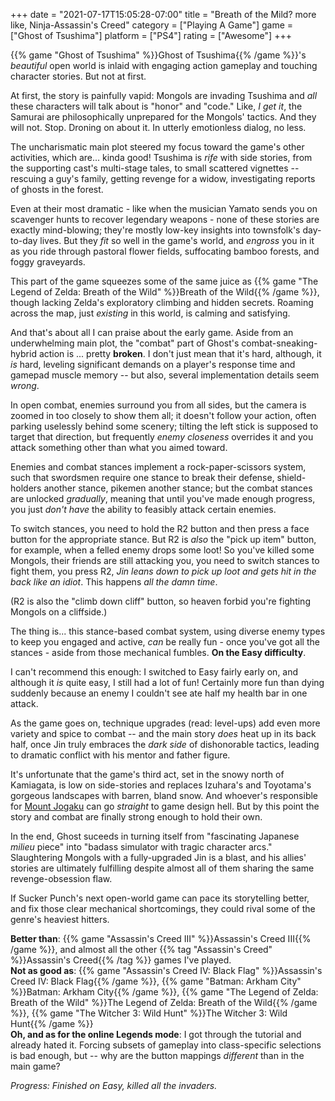 +++
date = "2021-07-17T15:05:28-07:00"
title = "Breath of the Mild? more like, Ninja-Assassin's Creed"
category = ["Playing A Game"]
game = ["Ghost of Tsushima"]
platform = ["PS4"]
rating = ["Awesome"]
+++

{{% game "Ghost of Tsushima" %}}Ghost of Tsushima{{% /game %}}'s <i>beautiful</i> open world is inlaid with engaging action gameplay and touching character stories.  But not at first.

At first, the story is painfully vapid: Mongols are invading Tsushima and <i>all</i> these characters will talk about is "honor" and "code."  Like, <i>I get it</i>, the Samurai are philosophically unprepared for the Mongols' tactics.  And they will not.  Stop.  Droning on about it.  In utterly emotionless dialog, no less.

The uncharismatic main plot steered my focus toward the game's other activities, which are... kinda good!  Tsushima is <i>rife</i> with side stories, from the supporting cast's multi-stage tales, to small scattered vignettes -- rescuing a guy's family, getting revenge for a widow, investigating reports of ghosts in the forest.

Even at their most dramatic - like when the musician Yamato sends you on scavenger hunts to recover legendary weapons - none of these stories are exactly mind-blowing; they're mostly low-key insights into townsfolk's day-to-day lives.  But they <i>fit</i> so well in the game's world, and <i>engross</i> you in it as you ride through pastoral flower fields, suffocating bamboo forests, and foggy graveyards.

This part of the game squeezes some of the same juice as {{% game "The Legend of Zelda: Breath of the Wild" %}}Breath of the Wild{{% /game %}}, though lacking Zelda's exploratory climbing and hidden secrets.  Roaming across the map, just <i>existing</i> in this world, is calming and satisfying.

And that's about all I can praise about the early game.  Aside from an underwhelming main plot, the "combat" part of Ghost's combat-sneaking-hybrid action is ... pretty <b>broken</b>.  I don't just mean that it's hard, although, it <i>is</i> hard, leveling significant demands on a player's response time and gamepad muscle memory -- but also, several implementation details seem <i>wrong</i>.

In open combat, enemies surround you from all sides, but the camera is zoomed in too closely to show them all; it doesn't follow your action, often parking uselessly behind some scenery; tilting the left stick is supposed to target that direction, but frequently <i>enemy closeness</i> overrides it and you attack something other than what you aimed toward.

Enemies and combat stances implement a rock-paper-scissors system, such that swordsmen require one stance to break their defense, shield-holders another stance, pikemen another stance; but the combat stances are unlocked <i>gradually</i>, meaning that until you've made enough progress, you just <i>don't have</i> the ability to feasibly attack certain enemies.

To switch stances, you need to hold the R2 button and then press a face button for the appropriate stance.  But R2 is <i>also</i> the "pick up item" button, for example, when a felled enemy drops some loot!  So you've killed some Mongols, their friends are still attacking you, you need to switch stances to fight them, you press R2, <i>Jin leans down to pick up loot and gets hit in the back like an idiot</i>.  This happens <i>all the damn time</i>.

(R2 is also the "climb down cliff" button, so heaven forbid you're fighting Mongols on a cliffside.)

The thing is... this stance-based combat system, using diverse enemy types to keep you engaged and active, <i>can</i> be really fun - once you've got all the stances - aside from those mechanical fumbles.  <b>On the Easy difficulty</b>.

I can't recommend this enough: I switched to Easy fairly early on, and although it <i>is</i> quite easy, I still had a lot of fun!  Certainly more fun than dying suddenly because an enemy I couldn't see ate half my health bar in one attack.

As the game goes on, technique upgrades (read: level-ups) add even more variety and spice to combat -- and the main story <i>does</i> heat up in its back half, once Jin truly embraces the <i>dark side</i> of dishonorable tactics, leading to dramatic conflict with his mentor and father figure.

It's unfortunate that the game's third act, set in the snowy north of Kamiagata, is low on side-stories and replaces Izuhara's and Toyotama's gorgeous landscapes with barren, bland snow.  And whoever's responsible for <a href="https://www.ign.com/wikis/ghost-of-tsushima/How_to_Get_to_the_Top_of_Mount_Jogaku">Mount Jogaku</a> can go <i>straight</i> to game design hell.  But by this point the story and combat are finally strong enough to hold their own.

In the end, Ghost suceeds in turning itself from "fascinating Japanese <i>milieu</i> piece" into "badass simulator with tragic character arcs."  Slaughtering Mongols with a fully-upgraded Jin is a blast, and his allies' stories are ultimately fulfilling despite almost all of them sharing the same revenge-obsession flaw.

If Sucker Punch's next open-world game can pace its storytelling better, and fix those clear mechanical shortcomings, they could rival some of the genre's heaviest hitters.

<b>Better than</b>: {{% game "Assassin's Creed III" %}}Assassin's Creed III{{% /game %}}, and almost all the other {{% tag "Assassin's Creed" %}}Assassin's Creed{{% /tag %}} games I've played.  
<b>Not as good as</b>: {{% game "Assassin's Creed IV: Black Flag" %}}Assassin's Creed IV: Black Flag{{% /game %}}, {{% game "Batman: Arkham City" %}}Batman: Arkham City{{% /game %}}, {{% game "The Legend of Zelda: Breath of the Wild" %}}The Legend of Zelda: Breath of the Wild{{% /game %}}, {{% game "The Witcher 3: Wild Hunt" %}}The Witcher 3: Wild Hunt{{% /game %}}  
<b>Oh, and as for the online Legends mode</b>: I got through the tutorial and already hated it.  Forcing subsets of gameplay into class-specific selections is bad enough, but -- why are the button mappings <i>different</i> than in the main game?

<i>Progress: Finished on Easy, killed all the invaders.</i>
